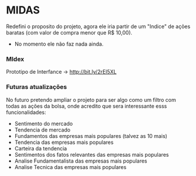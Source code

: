# MIDAS
Redefini o proposito do projeto, agora ele iria partir de um "Indice" de ações baratas (com valor de compra menor que R$ 10,00).

* No momento ele não faz nada ainda.

### MIdex
Prototipo de Interfance -> http://bit.ly/2rEI5XL

### Futuras atualizações
No futuro pretendo ampliar o projeto para ser algo como um filtro com todas as ações da bolsa, onde acredito que sera interessante esss funcionalidades:

- Sentimento do mercado
- Tendencia de mercado
- Fundamentos das empresas mais populares (talvez as 10 mais)
- Tendencia das empresas mais populares
- Carteira da tendencia
- Sentimentos dos fatos relevantes das empresas mais populares
- Analise Fundamentalista das empresas mais populares
- Analise Tecnica das empresas mais populares

